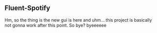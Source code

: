 ## Fluent-Spotify


Hm, so the thing is the new gui is here and uhm... this project is basically not gonna work after this point. So bye? byeeeeee 
